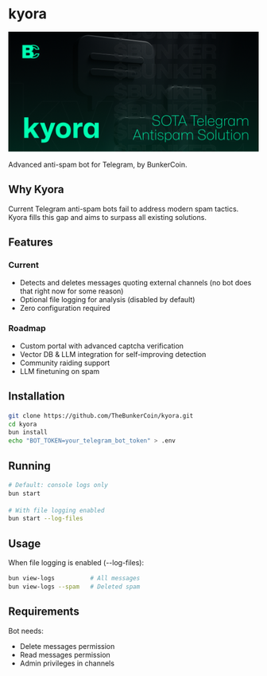 
# kyora

![kyora](docs/img/kyora-title.png)


Advanced anti-spam bot for Telegram, by BunkerCoin.

## Why Kyora

Current Telegram anti-spam bots fail to address modern spam tactics. Kyora fills this gap and aims to surpass all existing solutions.

## Features

### Current
- Detects and deletes messages quoting external channels (no bot does that right now for some reason)
- Optional file logging for analysis (disabled by default)
- Zero configuration required

### Roadmap
- Custom portal with advanced captcha verification
- Vector DB & LLM integration for self-improving detection
- Community raiding support
- LLM finetuning on spam

## Installation

```bash
git clone https://github.com/TheBunkerCoin/kyora.git
cd kyora
bun install
echo "BOT_TOKEN=your_telegram_bot_token" > .env
```

## Running

```bash
# Default: console logs only
bun start

# With file logging enabled
bun start --log-files
```

## Usage

When file logging is enabled (--log-files):
```bash
bun view-logs          # All messages
bun view-logs --spam   # Deleted spam
```

## Requirements

Bot needs:
- Delete messages permission
- Read messages permission
- Admin privileges in channels

##